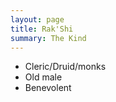```yaml
---
layout: page
title: Rak'Shi
summary: The Kind
---
```


- Cleric/Druid/monks
- Old male
- Benevolent
